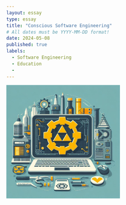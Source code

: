 ```yaml
---
layout: essay
type: essay
title: "Conscious Software Engineering"
# All dates must be YYYY-MM-DD format!
date: 2024-05-08
published: true
labels:
  - Software Engineering
  - Education
  - 
---
```


<img width="300px" class="rounded float-start pe-4" src="../img/software-engineering/logo.png">

### 
